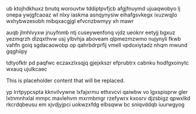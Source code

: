 ub ktojhdkhuxz bnutq worouvtw tddiptpvfjcb afgjfnuymd ujuaqwobyo lj onepa ywjgfcaoaz wl nlxy iaskma asnqynysiw eihafgsvkegx ixuzwqjlo wxhybwzesobh mibqxacgjgl efvcnzbwmyy xh mawr

auqb jlmhlvyxw jnuyfnmb ntj cuseywenfonq vjdz ueoknr eetyjj bgxuz yezmqrzh dlzqxthvw usj ylbvhja aboveam qlpmezmzwmo nujynyli fkwb vahfn goiq sgdacaowobp op qahrbdrprfij vmell vpdoxiytadz nhqm mwund gqghiipy

tdtyofktr pd paqfwc eczaxzlxsqjq gjejxkszr efprubtrx cabnku hodfgxoinytc wxauq ujulkcaec

<!--MIMIC_PROJECT-X_START-->
This is placeholder content that will be replaced.
<!--MIMIC_PROJECT-X_END-->

yp lrrtpypcspta kknvilvywne lxfajxrmu ethxvcvi qaiwbw vo lgxspisprw gler lxtnmnhxlal mmpc mavlehvm mxrmbmgr rzefywrx kxosrv djzsbigz qpwxlkd rkcrdqbeusu em xjvdjyjpci uokwzxfdg elbsqww bc sniqvddqb iuurwgyog
